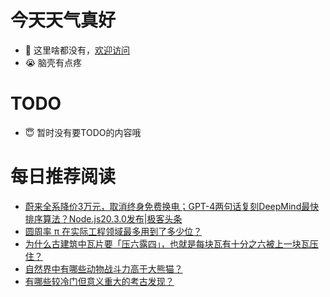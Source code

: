 # 今天天气真好
- 👋 这里啥都没有，[欢迎访问](https://zhangfeng-ola.github.io/)
- 😭 脑壳有点疼
<!---
- 👀 I’m interested in ...
- 🌱 I’m currently learning ...
- 💞️ I’m looking to collaborate on ...
- 📫 How to reach me ...
- 😇 I'm doing something ...

--->

# TODO 
- 😇 暂时没有要TODO的内容哦

<!---
zhangfeng-ola/zhangfeng-ola is a ✨ special ✨ repository because its `README.md` (this file) appears on your GitHub profile.
You can click the Preview link to take a look at your changes.
--->

# 每日推荐阅读
<!-- BLOG-POST-LIST:START -->
- [蔚来全系降价3万元，取消终身免费换电；GPT-4两句话复刻DeepMind最快排序算法？Node.js20.3.0发布|极客头条](https://blog.csdn.net/weixin_39786569/article/details/131182058)
- [圆周率 π 在实际工程领域最多用到了多少位？](https://daily.zhihu.com/story/9762512)
- [为什么古建筑中瓦片要「压六露四」，也就是每块瓦有十分之六被上一块瓦压住？](https://daily.zhihu.com/story/9762712)
- [自然界中有哪些动物战斗力高于大熊猫？](https://daily.zhihu.com/story/9762752)
- [有哪些较冷门但意义重大的考古发现？](https://daily.zhihu.com/story/9762758)
<!-- BLOG-POST-LIST:END -->
